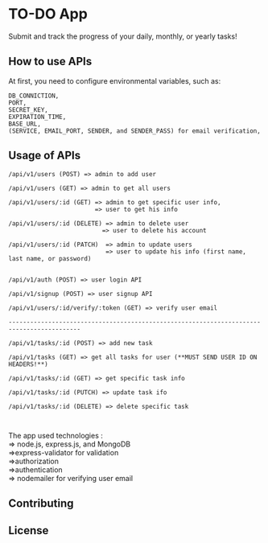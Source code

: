 # TO-DO App

Submit and track the progress of your daily, monthly, or yearly tasks!
## How to use APIs

At first, you need to configure environmental variables, such as:  

```
DB_CONNICTION, 
PORT,
SECRET_KEY,
EXPIRATION_TIME,
BASE_URL,
(SERVICE, EMAIL_PORT, SENDER, and SENDER_PASS) for email verification, 

```

## Usage of APIs

```
/api/v1/users (POST) => admin to add user

/api/v1/users (GET) => admin to get all users

/api/v1/users/:id (GET) => admin to get specific user info,
                        => user to get his info

/api/v1/users/:id (DELETE) => admin to delete user
                          => user to delete his account

/api/v1/users/:id (PATCH)  => admin to update users
                           => user to update his info (first name, last name, or password)


/api/v1/auth (POST) => user login API

/api/v1/signup (POST) => user signup API

/api/v1/users/:id/verify/:token (GET) => verify user email

------------------------------------------------------------------------------------------

/api/v1/tasks/:id (POST) => add new task

/api/v1/tasks (GET) => get all tasks for user (**MUST SEND USER ID ON HEADERS!**)

/api/v1/tasks/:id (GET) => get specific task info

/api/v1/tasks/:id (PUTCH) => update task ifo

/api/v1/tasks/:id (DELETE) => delete specific task



```
The app used technologies :  
=> node.js, express.js, and MongoDB  
=>express-validator for validation   
=>authorization  
=>authentication  
=> nodemailer for verifying user email


## Contributing


## License
